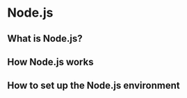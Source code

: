 # Node.js

<h2> What is Node.js? </h2>

<h2> How Node.js works </h2>

<h2> How to set up the Node.js environment </h2>
